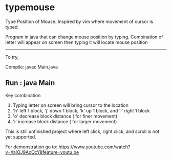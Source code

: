 # typemouse
Type Position of Mouse. Inspired by vim where movement of cursor is typed.

Program in java that can change mouse position by typing. Combination of letter will appear on screen then typing it will locate mouse position

-----------------
To try,

Compile: javac Main.java

Run   :   java Main
-----------------

Key combination
  1. Typing letter on screen will bring cursor to the location
  2. 'h' left 1 block, 'j' down 1 block, 'k' up 1 block, and 'l' right 1 block
  3. 'o' decrease block distance ( for finer movement)
  4.  'i' increase block distance ( for larger movement)
  
This is still unfinished project where left click, right click, and scroll is not yet supported. 

For demonstration go to:
https://www.youtube.com/watch?v=XalQJ9AcQcY&feature=youtu.be
